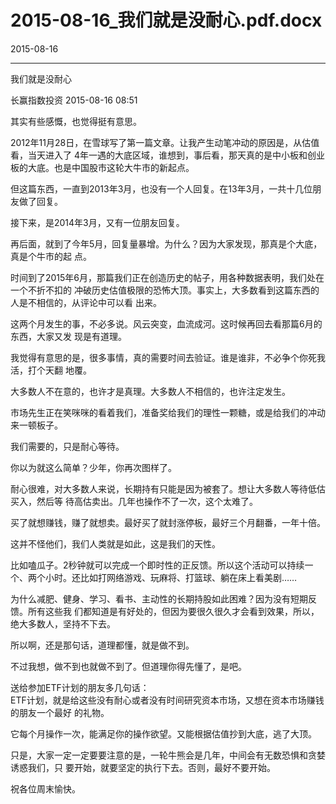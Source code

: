 # 2015-08-16_我们就是没耐心.pdf.docx

2015-08-16

----

我们就是没耐⼼

⻓赢指数投资 	2015\-08\-16 08:51

其实有些感慨，也觉得挺有意思。

2012年11⽉28⽇，在雪球写了第⼀篇⽂章。让我产⽣动笔冲动的原因是，从估值看，当天进⼊了 4年⼀遇的⼤底区域，谁想到，事后看，那天真的是中⼩板和创业板的⼤底。也是中国股市这轮⼤⽜市的新起点。

但这篇东⻄，⼀直到2013年3⽉，也没有⼀个⼈回复。在13年3⽉，⼀共⼗⼏位朋友做了回复。

接下来，是2014年3⽉，⼜有⼀位朋友回复。

再后⾯，就到了今年5⽉，回复量暴增。为什么？因为⼤家发现，那真是个⼤底，真是个⽜市的起 点。

时间到了2015年6⽉，那篇我们正在创造历史的帖⼦，⽤各种数据表明，我们处在⼀个不折不扣的 冲破历史估值极限的恐怖⼤顶。事实上，⼤多数看到这篇东⻄的⼈是不相信的，从评论中可以看 出来。

这两个⽉发⽣的事，不必多说。⻛云突变，⾎流成河。这时候再回去看那篇6⽉的东⻄，⼤家⼜发 现是有道理。

我觉得有意思的是，很多事情，真的需要时间去验证。谁是谁⾮，不必争个你死我活，打个天翻 地覆。

⼤多数⼈不在意的，也许才是真理。⼤多数⼈不相信的，也许注定发⽣。

市场先⽣正在笑咪咪的看着我们，准备奖给我们的理性⼀颗糖，或是给我们的冲动来⼀顿板⼦。

我们需要的，只是耐⼼等待。

你以为就这么简单？少年，你再次图样了。

耐⼼很难，对⼤多数⼈来说，⻓期持有只能是因为被套了。想让⼤多数⼈等待低估买⼊，然后等 待⾼估卖出。⼏年也操作不了⼀次，这个太难了。

买了就想赚钱，赚了就想卖。最好买了就封涨停板，最好三个⽉翻番，⼀年⼗倍。

这并不怪他们，我们⼈类就是如此，这是我们的天性。

⽐如嗑⽠⼦。2秒钟就可以完成⼀个即时性的正反馈。所以这个活动可以持续⼀个、两个⼩时。还⽐如打⽹络游戏、玩麻将、打篮球、躺在床上看美剧……

为什么减肥、健身、学习、看书、主动性的⻓期持股如此困难？因为没有短期反馈。所有这些我 们都知道是有好处的，但因为要很久很久才会看到效果，所以，绝⼤多数⼈，坚持不下去。

所以啊，还是那句话，道理都懂，就是做不到。

不过我想，做不到也就做不到了。但道理你得先懂了，是吧。

送给参加ETF计划的朋友多⼏句话：  
ETF计划，就是给这些没有耐⼼或者没有时间研究资本市场，⼜想在资本市场赚钱的朋友⼀个最好 的礼物。

它每个⽉操作⼀次，能满⾜你的操作欲望。⼜能根据估值抄到⼤底，逃了⼤顶。

只是，⼤家⼀定⼀定要要注意的是，⼀轮⽜熊会是⼏年，中间会有⽆数恐惧和贪婪诱惑我们，只 要开始，就要坚定的执⾏下去。否则，最好不要开始。

祝各位周末愉快。

